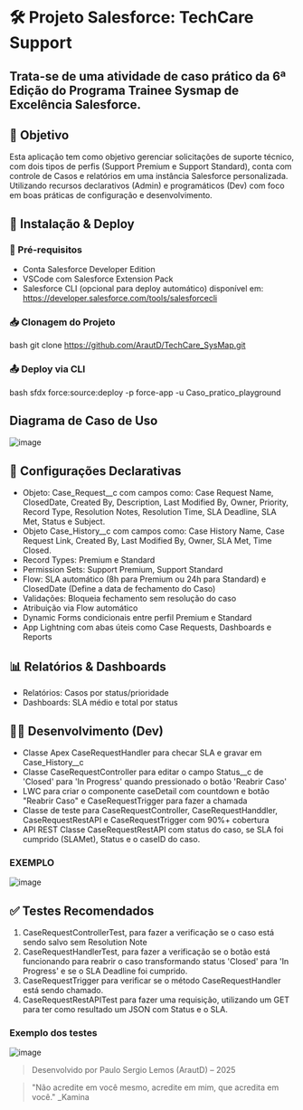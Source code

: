 # 🛠️ Projeto Salesforce: TechCare Support 
## Trata-se de uma atividade de caso prático da 6ª Edição do Programa Trainee Sysmap de Excelência Salesforce.

## 📌 Objetivo
Esta aplicação tem como objetivo gerenciar solicitações de suporte técnico, com dois tipos de perfis (Support Premium e Support Standard), conta com controle de Casos e relatórios em uma instância Salesforce personalizada. Utilizando recursos declarativos (Admin) e programáticos (Dev) com foco em boas práticas de configuração e desenvolvimento.

## 🚀 Instalação & Deploy
### 🔧 Pré-requisitos
- Conta Salesforce Developer Edition
- VSCode com Salesforce Extension Pack
- Salesforce CLI (opcional para deploy automático) disponível em: <https://developer.salesforce.com/tools/salesforcecli>

### 📥 Clonagem do Projeto
bash
git clone https://github.com/ArautD/TechCare_SysMap.git


### 📤 Deploy via CLI
bash
sfdx force:source:deploy -p force-app -u Caso_pratico_playground

## Diagrama de Caso de Uso
![image](https://github.com/user-attachments/assets/b444b8eb-7d1d-46b6-922b-2fdba2b66e6d)

## 🔧 Configurações Declarativas
- Objeto: Case_Request__c com campos como: Case Request Name, ClosedDate, Created By, Description, Last Modified By, Owner, Priority, Record Type, Resolution Notes, Resolution Time, SLA Deadline, SLA Met, Status e Subject.
- Objeto Case_History__c com campos como: Case History Name, Case Request Link, Created By, Last Modified By, Owner, SLA Met, Time Closed.
- Record Types: Premium e Standard
- Permission Sets: Support Premium, Support Standard
- Flow: SLA automático (8h para Premium ou 24h para Standard) e ClosedDate (Define a data de fechamento do Caso)
- Validações: Bloqueia fechamento sem resolução do caso
- Atribuição via Flow automático
- Dynamic Forms condicionais entre perfil Premium e Standard
- App Lightning com abas úteis como Case Requests, Dashboards e Reports

## 📊 Relatórios & Dashboards
- Relatórios: Casos por status/prioridade
- Dashboards: SLA médio e total por status

## 👨‍💻 Desenvolvimento (Dev)
- Classe Apex CaseRequestHandler para checar SLA e gravar em Case_History__c
- Classe CaseRequestController para editar o campo Status__c de 'Closed' para 'In Progress' quando pressionado o botão 'Reabrir Caso'
- LWC para criar o componente caseDetail com countdown e botão "Reabrir Caso" e CaseRequestTrigger para fazer a chamada
- Classe de teste para CaseRequestController, CaseRequestHanddler, CaseRequestRestAPI e CaseRequestTrigger com 90%+ cobertura
- API REST Classe CaseRequestRestAPI com status do caso, se SLA foi cumprido (SLAMet), Status e o caseID do caso.

### EXEMPLO
![image](https://github.com/user-attachments/assets/729c1603-0416-42f3-96e0-91de3aea332f)


## ✅ Testes Recomendados
1. CaseRequestControllerTest, para fazer a verificação se o caso está sendo salvo sem Resolution Note
2. CaseRequestHandlerTest, para fazer a verificação se o botão está funcionando para reabrir o caso transformando status 'Closed' para 'In Progress' e se o SLA Deadline foi cumprido.
3. CaseRequestTrigger para verificar se o método CaseRequestHandler está sendo chamado.
4. CaseRequestRestAPITest para fazer uma requisição, utilizando um GET para ter como resultado um JSON com Status e o SLA.

### Exemplo dos testes
   ![image](https://github.com/user-attachments/assets/3519a3a5-3c83-4bd8-9961-515cb86d524b)

> Desenvolvido por Paulo Sergio Lemos (ArautD) – 2025

>"Não acredite em você mesmo, acredite em mim, que acredita em você." _Kamina
